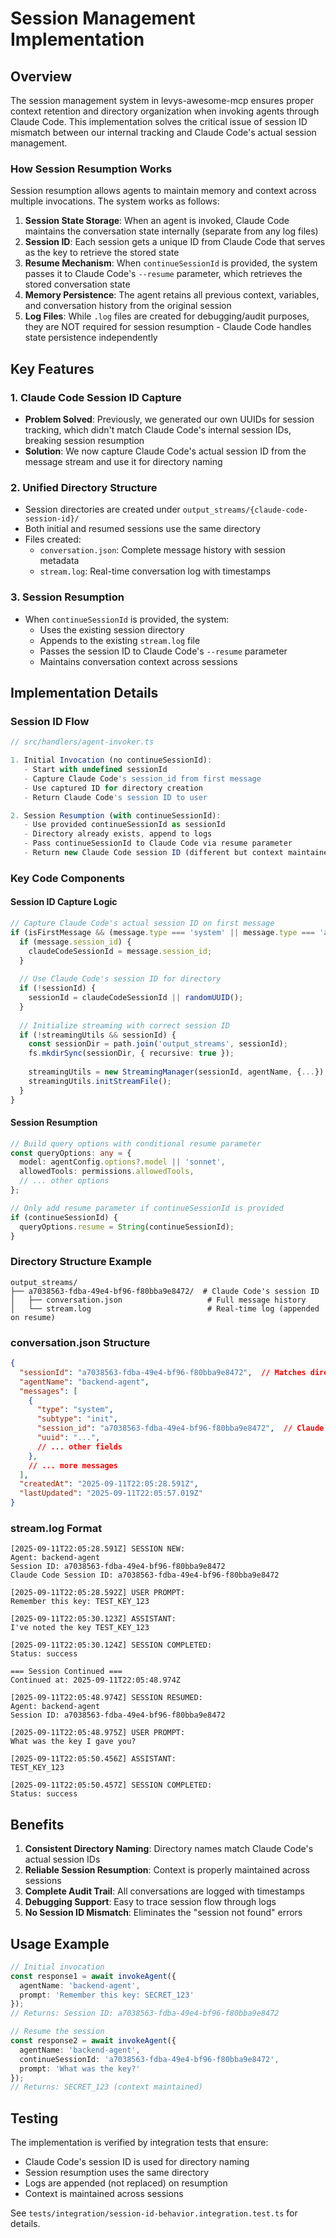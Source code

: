 # Session Management Implementation

## Overview

The session management system in levys-awesome-mcp ensures proper context retention and directory organization when invoking agents through Claude Code. This implementation solves the critical issue of session ID mismatch between our internal tracking and Claude Code's actual session management.

### How Session Resumption Works

Session resumption allows agents to maintain memory and context across multiple invocations. The system works as follows:

1. **Session State Storage**: When an agent is invoked, Claude Code maintains the conversation state internally (separate from any log files)
2. **Session ID**: Each session gets a unique ID from Claude Code that serves as the key to retrieve the stored state
3. **Resume Mechanism**: When `continueSessionId` is provided, the system passes it to Claude Code's `--resume` parameter, which retrieves the stored conversation state
4. **Memory Persistence**: The agent retains all previous context, variables, and conversation history from the original session
5. **Log Files**: While `.log` files are created for debugging/audit purposes, they are NOT required for session resumption - Claude Code handles state persistence independently

## Key Features

### 1. Claude Code Session ID Capture
- **Problem Solved**: Previously, we generated our own UUIDs for session tracking, which didn't match Claude Code's internal session IDs, breaking session resumption
- **Solution**: We now capture Claude Code's actual session ID from the message stream and use it for directory naming

### 2. Unified Directory Structure
- Session directories are created under `output_streams/{claude-code-session-id}/`
- Both initial and resumed sessions use the same directory
- Files created:
  - `conversation.json`: Complete message history with session metadata
  - `stream.log`: Real-time conversation log with timestamps

### 3. Session Resumption
- When `continueSessionId` is provided, the system:
  - Uses the existing session directory
  - Appends to the existing `stream.log` file
  - Passes the session ID to Claude Code's `--resume` parameter
  - Maintains conversation context across sessions

## Implementation Details

### Session ID Flow

```typescript
// src/handlers/agent-invoker.ts

1. Initial Invocation (no continueSessionId):
   - Start with undefined sessionId
   - Capture Claude Code's session_id from first message
   - Use captured ID for directory creation
   - Return Claude Code's session ID to user

2. Session Resumption (with continueSessionId):
   - Use provided continueSessionId as sessionId
   - Directory already exists, append to logs
   - Pass continueSessionId to Claude Code via resume parameter
   - Return new Claude Code session ID (different but context maintained)
```

### Key Code Components

#### Session ID Capture Logic
```typescript
// Capture Claude Code's actual session ID on first message
if (isFirstMessage && (message.type === 'system' || message.type === 'assistant' || message.type === 'result')) {
  if (message.session_id) {
    claudeCodeSessionId = message.session_id;
  }
  
  // Use Claude Code's session ID for directory
  if (!sessionId) {
    sessionId = claudeCodeSessionId || randomUUID();
  }
  
  // Initialize streaming with correct session ID
  if (!streamingUtils && sessionId) {
    const sessionDir = path.join('output_streams', sessionId);
    fs.mkdirSync(sessionDir, { recursive: true });
    
    streamingUtils = new StreamingManager(sessionId, agentName, {...});
    streamingUtils.initStreamFile();
  }
}
```

#### Session Resumption
```typescript
// Build query options with conditional resume parameter
const queryOptions: any = {
  model: agentConfig.options?.model || 'sonnet',
  allowedTools: permissions.allowedTools,
  // ... other options
};

// Only add resume parameter if continueSessionId is provided
if (continueSessionId) {
  queryOptions.resume = String(continueSessionId);
}
```

### Directory Structure Example

```
output_streams/
├── a7038563-fdba-49e4-bf96-f80bba9e8472/  # Claude Code's session ID
│   ├── conversation.json                   # Full message history
│   └── stream.log                          # Real-time log (appended on resume)
```

### conversation.json Structure

```json
{
  "sessionId": "a7038563-fdba-49e4-bf96-f80bba9e8472",  // Matches directory name
  "agentName": "backend-agent",
  "messages": [
    {
      "type": "system",
      "subtype": "init",
      "session_id": "a7038563-fdba-49e4-bf96-f80bba9e8472",  // Claude Code's ID
      "uuid": "...",
      // ... other fields
    },
    // ... more messages
  ],
  "createdAt": "2025-09-11T22:05:28.591Z",
  "lastUpdated": "2025-09-11T22:05:57.019Z"
}
```

### stream.log Format

```
[2025-09-11T22:05:28.591Z] SESSION NEW:
Agent: backend-agent
Session ID: a7038563-fdba-49e4-bf96-f80bba9e8472
Claude Code Session ID: a7038563-fdba-49e4-bf96-f80bba9e8472

[2025-09-11T22:05:28.592Z] USER PROMPT:
Remember this key: TEST_KEY_123

[2025-09-11T22:05:30.123Z] ASSISTANT:
I've noted the key TEST_KEY_123

[2025-09-11T22:05:30.124Z] SESSION COMPLETED:
Status: success

=== Session Continued ===
Continued at: 2025-09-11T22:05:48.974Z

[2025-09-11T22:05:48.974Z] SESSION RESUMED:
Agent: backend-agent
Session ID: a7038563-fdba-49e4-bf96-f80bba9e8472

[2025-09-11T22:05:48.975Z] USER PROMPT:
What was the key I gave you?

[2025-09-11T22:05:50.456Z] ASSISTANT:
TEST_KEY_123

[2025-09-11T22:05:50.457Z] SESSION COMPLETED:
Status: success
```

## Benefits

1. **Consistent Directory Naming**: Directory names match Claude Code's actual session IDs
2. **Reliable Session Resumption**: Context is properly maintained across sessions
3. **Complete Audit Trail**: All conversations are logged with timestamps
4. **Debugging Support**: Easy to trace session flow through logs
5. **No Session ID Mismatch**: Eliminates the "session not found" errors

## Usage Example

```typescript
// Initial invocation
const response1 = await invokeAgent({
  agentName: 'backend-agent',
  prompt: 'Remember this key: SECRET_123'
});
// Returns: Session ID: a7038563-fdba-49e4-bf96-f80bba9e8472

// Resume the session
const response2 = await invokeAgent({
  agentName: 'backend-agent',
  continueSessionId: 'a7038563-fdba-49e4-bf96-f80bba9e8472',
  prompt: 'What was the key?'
});
// Returns: SECRET_123 (context maintained)
```

## Testing

The implementation is verified by integration tests that ensure:
- Claude Code's session ID is used for directory naming
- Session resumption uses the same directory
- Logs are appended (not replaced) on resumption
- Context is maintained across sessions

See `tests/integration/session-id-behavior.integration.test.ts` for details.